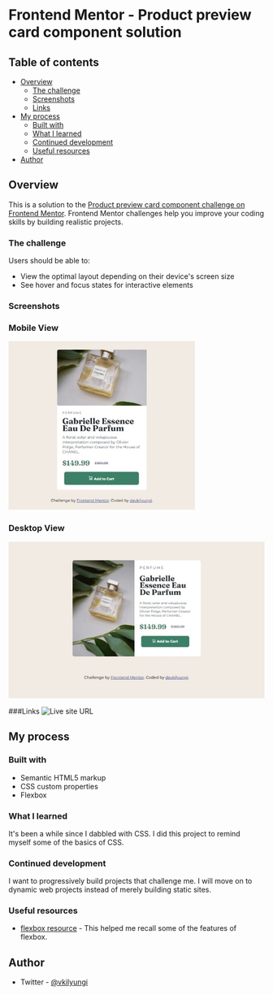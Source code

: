 # Frontend Mentor - Product preview card component solution

## Table of contents

- [Overview](#overview)
  - [The challenge](#the-challenge)
  - [Screenshots](#screenshots)
  - [Links](#links)
- [My process](#my-process)
  - [Built with](#built-with)
  - [What I learned](#what-i-learned)
  - [Continued development](#continued-development)
  - [Useful resources](#useful-resources)
- [Author](#author)

## Overview

This is a solution to the [Product preview card component challenge on Frontend Mentor](https://www.frontendmentor.io/challenges/product-preview-card-component-GO7UmttRfa). Frontend Mentor challenges help you improve your coding skills by building realistic projects.

### The challenge

Users should be able to:

- View the optimal layout depending on their device's screen size
- See hover and focus states for interactive elements

### Screenshots

### Mobile View

![mobile view screenshot](https://github.com/devkilyungi/Product-preview-card-component/blob/main/images/mobile-view-screenshot.jpeg)

### Desktop View

![desktop view screenshot](https://github.com/devkilyungi/Product-preview-card-component/blob/main/images/desktop-view-screenshot.jpeg)

###Links
![Live site URL](https://devkilyungi.github.io/Product-preview-card-component/)

## My process

### Built with

- Semantic HTML5 markup
- CSS custom properties
- Flexbox

### What I learned

It's been a while since I dabbled with CSS. I did this project to remind myself some of the basics of CSS.

### Continued development

I want to progressively build projects that challenge me. I will move on to dynamic web projects instead of merely building static sites.

### Useful resources

- [flexbox resource](https://www.w3schools.com/csS/css3_flexbox_container.asp) - This helped me recall some of the features of flexbox.

## Author

- Twitter - [@vkilyungi](https://www.twitter.com/vkilyungi)
